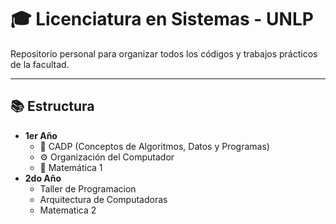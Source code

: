 # 🎓 Licenciatura en Sistemas - UNLP

Repositorio personal para organizar todos los códigos y trabajos prácticos de la facultad.

---

## 📚 Estructura

- **1er Año**
  - 🧩 CADP (Conceptos de Algoritmos, Datos y Programas)
  - ⚙️ Organización del Computador
  - 🔢 Matemática 1
- **2do Año**
  - Taller de Programacion
  - Arquitectura de Computadoras
  - Matematica 2
